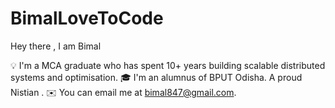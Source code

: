 # BimalLoveToCode
Hey there , I am Bimal 

💡  I'm a MCA graduate who has spent 10+ years building scalable distributed systems and optimisation.
🎓  I'm an alumnus of BPUT Odisha. A proud Nistian .
✉️  You can email me at bimal847@gmail.com.

